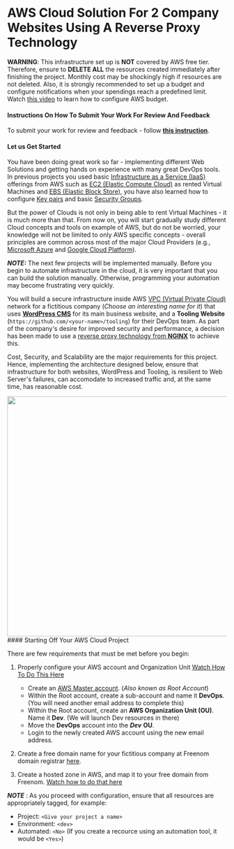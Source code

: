 AWS Cloud Solution For 2 Company Websites Using A Reverse Proxy Technology 
============================================

**WARNING**: This infrastructure set up is **NOT** covered by AWS free tier. Therefore, ensure to **DELETE  ALL** the resources created immediately after finishing the project. Monthly cost may be shockingly high if resources are not deleted. Also, it is strongly recommended to set up a budget and configure notifications when your spendings reach a predefined limit. Watch [this video](https://www.youtube.com/watch?v=fvz0cphjHjg) to learn how to configure AWS budget.

#### Instructions On How To Submit Your Work For Review And Feedback

To submit your work for review and feedback - follow [**this instruction**](https://starter-pbl.darey.io/en/latest/submission.html).

#### Let us Get Started

You have been doing great work so far - implementing different Web Solutions and getting hands on experience with many great DevOps tools. In previous projects you used basic [Infrastructure as a Service (IaaS)](https://en.wikipedia.org/wiki/Infrastructure_as_a_service) offerings from AWS such as [EC2 (Elastic Compute Cloud)](https://en.wikipedia.org/wiki/Amazon_Elastic_Compute_Cloud) as rented Virtual Machines and [EBS (Elastic Block Store)](https://en.wikipedia.org/wiki/Amazon_Elastic_Block_Store), you have also learned how to configure [Key pairs](https://docs.aws.amazon.com/AWSEC2/latest/UserGuide/ec2-key-pairs.html) and basic [Security Groups](https://docs.aws.amazon.com/AWSEC2/latest/UserGuide/ec2-security-groups.html).

But the power of Clouds is not only in being able to rent Virtual Machines - it is much more than that. From now on, you will start gradually study different Cloud concepts and tools on example of AWS, but do not be worried, your knowledge will not be limited to only AWS specific concepts - overall principles are common across most of the major Cloud Providers (e.g., [Microsoft Azure](https://azure.microsoft.com/en-us/) and [Google Cloud Platform](https://cloud.google.com)).

***NOTE:*** The next few projects will be implemented manually. Before you begin to automate infrastructure in the cloud, it is very important that you can build the solution manually. Otherwise, programming your automation may become frustrating very quickly.

You will build a secure infrastructure inside AWS [VPC (Virtual Private Cloud)](https://en.wikipedia.org/wiki/Amazon_Virtual_Private_Cloud) network for a fictitious company (*Choose an interesting name for it*) that uses [**WordPress CMS**](https://wordpress.com) for its main business website, and a **Tooling Website** (`https://github.com/<your-name>/tooling`) for their DevOps team. As part of the company's desire for improved security and performance, a decision has been made to use a [reverse proxy technology from **NGINX**](https://docs.nginx.com/nginx/admin-guide/web-server/reverse-proxy/) to achieve this. 

Cost, Security, and Scalability are the major requirements for this project. Hence, implementing the architecture designed below, ensure that infrastructure for both websites, WordPress and Tooling, is resilient to Web Server's failures, can accomodate to increased traffic and, at the same time, has reasonable cost.

<img src="https://darey-io-pbl-projects-images.s3.eu-west-2.amazonaws.com/project15/tooling_project_15.png" width="936px" height="550px">
#### Starting Off Your AWS Cloud Project

There are few requirements that must be met before you begin:

1. Properly configure your AWS account and Organization Unit [Watch How To Do This Here](https://youtu.be/9PQYCc_20-Q)

    * Create an [AWS Master account](https://aws.amazon.com/free/). (*Also known as Root Account*)
    * Within the Root account, create a sub-account and name it **DevOps**. (You will need another email address to complete this) 
    * Within the Root account, create an **AWS Organization Unit (OU)**. Name it **Dev**. (We will launch Dev resources in there)
    * Move the **DevOps** account into the ***Dev*** **OU**.
    * Login to the newly created AWS account using the new email address.

2. Create a free domain name for your fictitious company at Freenom domain registrar [here](https://www.freenom.com).

3. Create a hosted zone in AWS, and map it to your free domain from Freenom. [Watch how to do that here](https://youtu.be/IjcHp94Hq8A) 

***NOTE*** : As you proceed with configuration, ensure that all resources are appropriately tagged, for example:

* Project: `<Give your project a name>`
* Environment: `<dev>`
* Automated: `<No>` (If you create a recource using an automation tool, it would be `<Yes>`)



